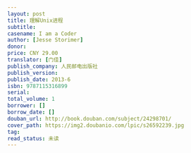 ```yaml
---
layout: post
title: 理解Unix进程
subtitle: 
casename: I am a Coder
author: [Jesse Storimer]
donor: 
price: CNY 29.00
translator: [门佳]
publish_company: 人民邮电出版社
publish_version: 
publish_date: 2013-6
isbn: 9787115316899
serial: 
total_volume: 1
borrower: []
borrow_date: []
douban_url: http://book.douban.com/subject/24298701/
cover_path: https://img2.doubanio.com/lpic/s26592239.jpg
tag: 
read_status: 未读
---
```

